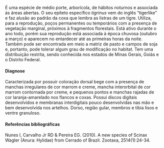 ﻿É uma espécie de médio porte, arborícola, de hábitos noturnos e associada às áreas abertas. O seu <glossario>epíteto específico</glossario> *tigrinus* vem do inglês “tigerlike” e faz alusão ao padrão da coxa que lembra as listras de um tigre. Utiliza, para a reprodução, poços permanentes ou temporários com a presença de vegetação marginal, próximos à fragmentos florestais. Está ativo durante o ano todo, porém sua reprodução está associada à época chuvosa (outubro a março) e aparecem no entardecer até as primeiras horas da noite. Também pode ser encontrada em meio a matriz de pasto e campos de soja e, portanto, pode tolerar algum grau de modificação no habitat. Tem uma distribuição restrita, sendo conhecida nos estados de Minas Gerais, Goiás e o Distrito Federal.


#### Diagnose
Caracterizada por possuir coloração dorsal bege com a presença de manchas irregulares de cor marrom e creme, mancha interorbital de cor marrom contornada por creme, e pequenos pontos e manchas rajadas de cor laranja-amarelado nos flancos e coxas. Possui discos digitais desenvolvidos e membranas interdigitais pouco desenvolvidas nas mão e bem desenvolvida nos artelhos. Dorso, região gular, membros e tíbia lisos e ventre granuloso.


#### Referências bibliográficas
Nunes I, Carvalho Jr RD & Pereira EG. (2010). A new species of Scinax Wagler (Anura: Hylidae) from Cerrado of Brazil. Zootaxa, 2514(1):24-34.